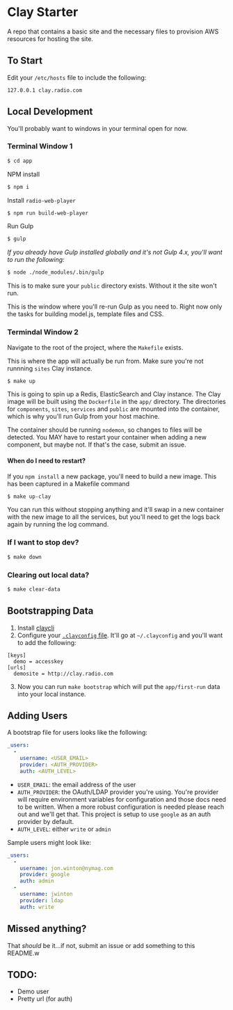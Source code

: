 # Clay Starter

A repo that contains a basic site and the necessary files to provision AWS resources for hosting the site.

## To Start

Edit your `/etc/hosts` file to include the following:

```
127.0.0.1 clay.radio.com

```

## Local Development

You'll probably want to windows in your terminal open for now.

### Terminal Window 1

```bash
$ cd app
```

NPM install

```bash
$ npm i
```

Install `radio-web-player`
```bash
$ npm run build-web-player
```

Run Gulp

```bash
$ gulp
```

_If you already have Gulp installed globally and it's not Gulp 4.x, you'll want to run the following:_

```bash
$ node ./node_modules/.bin/gulp
```

This is to make sure your `public` directory exists. Without it the site won't run.

This is the window where you'll re-run Gulp as you need to. Right now only the tasks for building model.js, template files and CSS.

### Termindal Window 2

Navigate to the root of the project, where the `Makefile` exists.

This is where the app will actually be run from. Make sure you're not runnning `sites` Clay instance.

```bash
$ make up
```

This is going to spin up a Redis, ElasticSearch and Clay instance. The Clay image will be built using the `Dockerfile` in the `app/` directory. The directories for `components`, `sites`, `services` and `public` are mounted into the container, which is why you'll run Gulp from your host machine.

The container should be running `nodemon`, so changes to files will be detected. You MAY have to restart your container when adding a new component, but maybe not. If that's the case, submit an issue.

#### When do I need to restart?

If you `npm install` a new package, you'll need to build a new image. This has been captured in a Makefile command

```bash
$ make up-clay
```
You can run this without stopping anything and it'll swap in a new container with the new image to all the services, but you'll need to get the logs back again by running the log command.

### If I want to stop dev?

```bash
$ make down
```

### Clearing out local data?

```bash
$ make clear-data
```

## Bootstrapping Data

1. Install [claycli](https://github.com/clay/claycli)
2. Configure your [`.clayconfig` file](https://github.com/clay/claycli#usage). It'll go at `~/.clayconfig` and you'll want to add the following:
  ```
  [keys]
    demo = accesskey
  [urls]
    demosite = http://clay.radio.com
  ```
3. Now you can run `make bootstrap` which will put the `app/first-run` data into your local instance.


## Adding Users

A bootstrap file for users looks like the following:

```yaml
_users:
  -
    username: <USER_EMAIL>
    provider: <AUTH_PROVIDER>
    auth: <AUTH_LEVEL>
```

- `USER_EMAIL`: the email address of the user
- `AUTH_PROVIDER`: the OAuth/LDAP provider you're using. You're provider will require environment variables for configuration and those docs need to be written. When a more robust configuration is needed please reach out and we'll get that. This project is setup to use `google` as an auth provider by default.
- `AUTH_LEVEL`: either `write` or `admin`

Sample users might look like:

```yaml
_users:
  -
    username: jon.winton@nymag.com
    provider: google
    auth: admin
  -
    username: jwinton
    provider: ldap
    auth: write
```

## Missed anything?
That _should_ be it...if not, submit an issue or add something to this README.w

## TODO:
- Demo user
- Pretty url (for auth)
